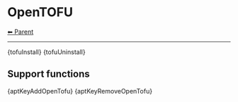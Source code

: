 # OpenTOFU

<!-- TEMPLATE header 2 -->
[⬅ Parent ](../index.md)
<hr />

{tofuInstall}
{tofuUninstall}

## Support functions

{aptKeyAddOpenTofu}
{aptKeyRemoveOpenTofu}
